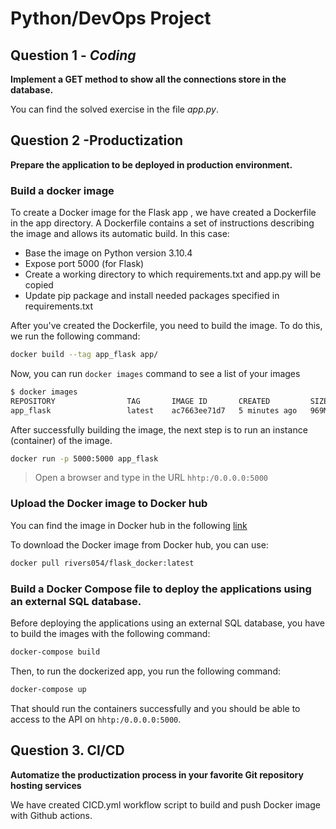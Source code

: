 # Python/DevOps Project

## Question 1 - *Coding*
**Implement a GET method to show all the connections store in the database.**

You can find the solved exercise in the file *app.py*.

## Question 2 -Productization
**Prepare the application to be deployed in production environment.**

### Build a docker image
To create a Docker image for the Flask app , we have created a Dockerfile in the app directory. A Dockerfile contains a set of instructions describing the image and allows its automatic build. In this case: 
 * Base the image on Python version 3.10.4
 * Expose port 5000 (for Flask)
 * Create a working directory to which requirements.txt and app.py will be copied
 * Update pip package and install needed packages specified in requirements.txt

After you've created the Dockerfile, you need to build the image. To do this, we run the following command:
```sh
docker build --tag app_flask app/
```
Now, you can run `docker images` command to see a list of your images
```sh
$ docker images
REPOSITORY                TAG       IMAGE ID       CREATED         SIZE
app_flask                 latest    ac7663ee71d7   5 minutes ago   969MB
```
After successfully building the image, the next step is to run an instance (container) of the image.
```sh
docker run -p 5000:5000 app_flask
```

> Open a browser and type in the URL `hhtp:/0.0.0.0:5000`

### Upload the Docker image to Docker hub
You can find the image in Docker hub in the following [link](https://hub.docker.com/repository/docker/rivers054/flask_docker)

To download the Docker image from Docker hub, you can use:
```sh
docker pull rivers054/flask_docker:latest
```
### Build a Docker Compose file to deploy the applications using an external SQL database.
Before deploying the applications using an external SQL database, you have to build the images with the following command:
```sh
docker-compose build
```
Then, to run the dockerized app, you run the following command:
```sh
docker-compose up
```
That should run the containers successfully and you should be able to access to the API on `hhtp:/0.0.0.0:5000`.

## Question 3. CI/CD
**Automatize the productization process in your favorite Git repository hosting services**

We have created CICD.yml workflow script to build and push Docker image with Github actions.

